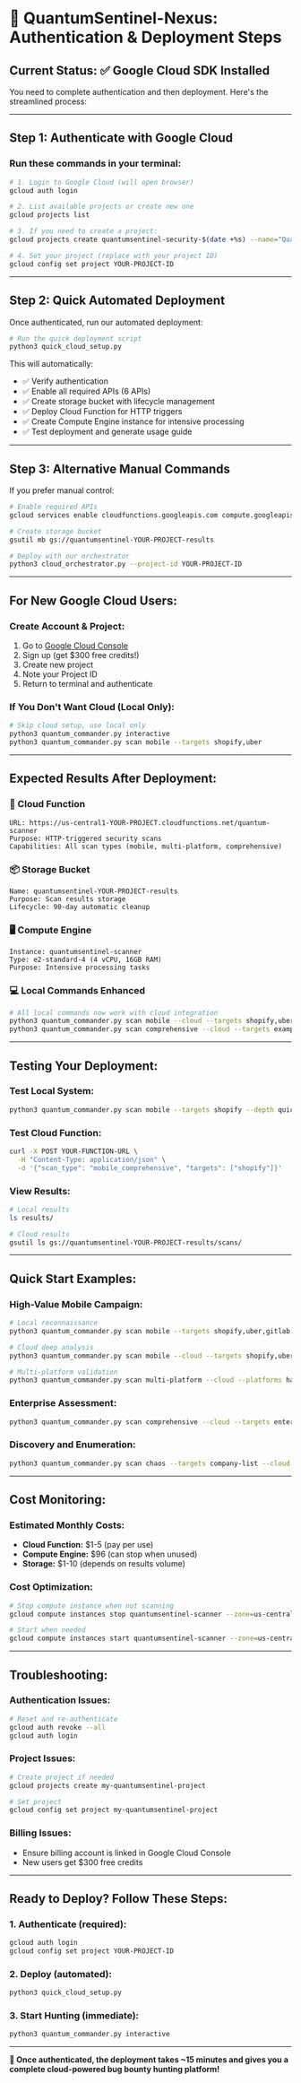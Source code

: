 # 🚀 QuantumSentinel-Nexus: Authentication & Deployment Steps

## Current Status: ✅ Google Cloud SDK Installed

You need to complete authentication and then deployment. Here's the streamlined process:

---

## **Step 1: Authenticate with Google Cloud**

### Run these commands in your terminal:

```bash
# 1. Login to Google Cloud (will open browser)
gcloud auth login

# 2. List available projects or create new one
gcloud projects list

# 3. If you need to create a project:
gcloud projects create quantumsentinel-security-$(date +%s) --name="QuantumSentinel Security"

# 4. Set your project (replace with your project ID)
gcloud config set project YOUR-PROJECT-ID
```

---

## **Step 2: Quick Automated Deployment**

Once authenticated, run our automated deployment:

```bash
# Run the quick deployment script
python3 quick_cloud_setup.py
```

This will automatically:
- ✅ Verify authentication
- ✅ Enable all required APIs (6 APIs)
- ✅ Create storage bucket with lifecycle management
- ✅ Deploy Cloud Function for HTTP triggers
- ✅ Create Compute Engine instance for intensive processing
- ✅ Test deployment and generate usage guide

---

## **Step 3: Alternative Manual Commands**

If you prefer manual control:

```bash
# Enable required APIs
gcloud services enable cloudfunctions.googleapis.com compute.googleapis.com storage.googleapis.com

# Create storage bucket
gsutil mb gs://quantumsentinel-YOUR-PROJECT-results

# Deploy with our orchestrator
python3 cloud_orchestrator.py --project-id YOUR-PROJECT-ID
```

---

## **For New Google Cloud Users:**

### Create Account & Project:
1. Go to [Google Cloud Console](https://console.cloud.google.com/)
2. Sign up (get $300 free credits!)
3. Create new project
4. Note your Project ID
5. Return to terminal and authenticate

### If You Don't Want Cloud (Local Only):
```bash
# Skip cloud setup, use local only
python3 quantum_commander.py interactive
python3 quantum_commander.py scan mobile --targets shopify,uber
```

---

## **Expected Results After Deployment:**

### 🎯 Cloud Function
```
URL: https://us-central1-YOUR-PROJECT.cloudfunctions.net/quantum-scanner
Purpose: HTTP-triggered security scans
Capabilities: All scan types (mobile, multi-platform, comprehensive)
```

### 📦 Storage Bucket
```
Name: quantumsentinel-YOUR-PROJECT-results
Purpose: Scan results storage
Lifecycle: 90-day automatic cleanup
```

### 🖥️ Compute Engine
```
Instance: quantumsentinel-scanner
Type: e2-standard-4 (4 vCPU, 16GB RAM)
Purpose: Intensive processing tasks
```

### 💻 Local Commands Enhanced
```bash
# All local commands now work with cloud integration
python3 quantum_commander.py scan mobile --cloud --targets shopify,uber
python3 quantum_commander.py scan comprehensive --cloud --targets example.com
```

---

## **Testing Your Deployment:**

### Test Local System:
```bash
python3 quantum_commander.py scan mobile --targets shopify --depth quick
```

### Test Cloud Function:
```bash
curl -X POST YOUR-FUNCTION-URL \
  -H "Content-Type: application/json" \
  -d '{"scan_type": "mobile_comprehensive", "targets": ["shopify"]}'
```

### View Results:
```bash
# Local results
ls results/

# Cloud results
gsutil ls gs://quantumsentinel-YOUR-PROJECT-results/scans/
```

---

## **Quick Start Examples:**

### High-Value Mobile Campaign:
```bash
# Local reconnaissance
python3 quantum_commander.py scan mobile --targets shopify,uber,gitlab --depth quick

# Cloud deep analysis
python3 quantum_commander.py scan mobile --cloud --targets shopify,uber --depth comprehensive

# Multi-platform validation
python3 quantum_commander.py scan multi-platform --cloud --platforms hackerone,bugcrowd --targets discovered-apps.txt
```

### Enterprise Assessment:
```bash
python3 quantum_commander.py scan comprehensive --cloud --targets enterprise.com --timeout 240
```

### Discovery and Enumeration:
```bash
python3 quantum_commander.py scan chaos --targets company-list --cloud
```

---

## **Cost Monitoring:**

### Estimated Monthly Costs:
- **Cloud Function:** $1-5 (pay per use)
- **Compute Engine:** $96 (can stop when unused)
- **Storage:** $1-10 (depends on results volume)

### Cost Optimization:
```bash
# Stop compute instance when not scanning
gcloud compute instances stop quantumsentinel-scanner --zone=us-central1-a

# Start when needed
gcloud compute instances start quantumsentinel-scanner --zone=us-central1-a
```

---

## **Troubleshooting:**

### Authentication Issues:
```bash
# Reset and re-authenticate
gcloud auth revoke --all
gcloud auth login
```

### Project Issues:
```bash
# Create project if needed
gcloud projects create my-quantumsentinel-project

# Set project
gcloud config set project my-quantumsentinel-project
```

### Billing Issues:
- Ensure billing account is linked in Google Cloud Console
- New users get $300 free credits

---

## **Ready to Deploy? Follow These Steps:**

### 1. **Authenticate** (required):
```bash
gcloud auth login
gcloud config set project YOUR-PROJECT-ID
```

### 2. **Deploy** (automated):
```bash
python3 quick_cloud_setup.py
```

### 3. **Start Hunting** (immediate):
```bash
python3 quantum_commander.py interactive
```

---

**🎯 Once authenticated, the deployment takes ~15 minutes and gives you a complete cloud-powered bug bounty hunting platform!**
